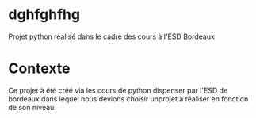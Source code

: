 # dghfghfhg
Projet python réalisé dans le cadre des cours à l'ESD Bordeaux


# Contexte
Ce projet à été créé via les cours de python dispenser par l'ESD de bordeaux dans lequel nous devions choisir unprojet à réaliser en fonction de son niveau.
